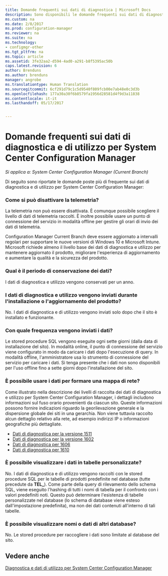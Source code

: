 ```yaml
---
title: Domande frequenti sui dati di diagnostica | Microsoft Docs
description: Sono disponibili le domande frequenti sui dati di diagnostica e di utilizzo per System Center Configuration Manager.
ms.custom: na
ms.date: 2/8/2017
ms.prod: configuration-manager
ms.reviewer: na
ms.suite: na
ms.technology:
- configmgr-other
ms.tgt_pltfrm: na
ms.topic: article
ms.assetid: 3fe32aa2-d594-4ad0-a291-b8f5395ac50b
caps.latest.revision: 6
author: Brenduns
ms.author: brenduns
manager: angrobe
ms.translationtype: Human Translation
ms.sourcegitcommit: 6cf291d79c1c5d9540f809fcb00e7ab48e0c3d3b
ms.openlocfilehash: 177a30a30f6b8579fa1956d28581d4f9d3a11838
ms.contentlocale: it-it
ms.lasthandoff: 05/17/2017


---
```

# <a name="frequently-asked-questions-about-diagnostics-and-usage-data-for-system-center-configuration-manager"></a>Domande frequenti sui dati di diagnostica e di utilizzo per System Center Configuration Manager

*Si applica a: System Center Configuration Manager (Current Branch)*

Di seguito sono riportate le domande poste più di frequente sui dati di diagnostica e di utilizzo per System Center Configuration Manager:  

###  <a name="bkmk_off"></a> Come si può disattivare la telemetria?  
La telemetria non può essere disattivata. È comunque possibile scegliere il livello di dati di telemetria raccolti. È inoltre possibile usare un punto di connessione del servizio in modalità offline per gestire gli orari di invio dei dati di telemetria.

Configuration Manager Current Branch deve essere aggiornato a intervalli regolari per supportare le nuove versioni di Windows 10 e Microsoft Intune. Microsoft richiede almeno il livello base dei dati di diagnostica e utilizzo per mantenere aggiornato il prodotto, migliorare l'esperienza di aggiornamento e aumentare la qualità e la sicurezza del prodotto.

###  <a name="bkmk_retention"></a> Qual è il periodo di conservazione dei dati?  
 I dati di diagnostica e utilizzo vengono conservati per un anno.  

###  <a name="bkmk_update"></a> I dati di diagnostica e utilizzo vengono inviati durante l'installazione o l'aggiornamento del prodotto?  
 No. I dati di diagnostica e di utilizzo vengono inviati solo dopo che il sito è installato e funzionante.  

###  <a name="bkmk_frequency"></a> Con quale frequenza vengono inviati i dati?  
 Le stored procedure SQL vengono eseguite ogni sette giorni (dalla data di installazione del sito). In modalità online, il punto di connessione del servizio viene configurato in modo da caricare i dati dopo l'esecuzione di query. In modalità offline, l'amministratore usa lo strumento di connessione del servizio per caricare i dati. Si tenga presente che i dati non sono disponibili per l'uso offline fino a sette giorni dopo l'installazione del sito.  

###  <a name="bkmk_network"></a> È possibile usare i dati per formare una mappa di rete?  
 Come illustrato nella descrizione dei livelli di raccolta dei dati di diagnostica e utilizzo per System Center Configuration Manager, i dettagli includono informazioni sul fuso orario provenienti da ciascun sito. Queste informazioni possono fornire indicazioni riguardo la georilevazione generale e la dispersione globale dei siti in una gerarchia. Non viene tuttavia raccolto alcun dettaglio relativo alla rete, ad esempio indirizzi IP o informazioni geografiche più dettagliate.
 - [Dati di diagnostica per la versione 1511](/sccm/core/plan-design/diagnostics/levels-of-diagnostic-usage-data-collection-1511)
 - [Dati di diagnostica per la versione 1602](/sccm/core/plan-design/diagnostics/levels-of-diagnostic-usage-data-collection-1602)
 - [Dati di diagnostica per 1606](/sccm/core/plan-design/diagnostics/levels-of-diagnostic-usage-data-collection-1606)
 - [Dati di diagnostica per 1610](/sccm/core/plan-design/diagnostics/levels-of-diagnostic-usage-data-collection-1610)


###  <a name="bkmk_tables"></a> È possibile visualizzare i dati in tabelle personalizzate?  
 No. I dati di diagnostica e di utilizzo vengono raccolti con le stored procedure SQL per le tabelle di prodotti predefinite nel database (tutte precedute da **TEL_**). Come parte della query di rilevamento dello schema SQL, viene eseguito l'hashing di tutti i nomi di tabella per il confronto con i valori predefiniti noti. Questo può determinare l'esistenza di tabelle personalizzate nel database (lo schema di database viene esteso dall'impostazione predefinita), ma non dei dati contenuti all'interno di tali tabelle.  

###  <a name="bkmk_databases"></a> È possibile visualizzare nomi o dati di altri database?  
 No. Le stored procedure per raccogliere i dati sono limitate al database del sito.  

## <a name="see-also"></a>Vedere anche  
 [Diagnostica e dati di utilizzo per System Center Configuration Manager](../../core/plan-design/diagnostics/diagnostics-and-usage-data.md)

